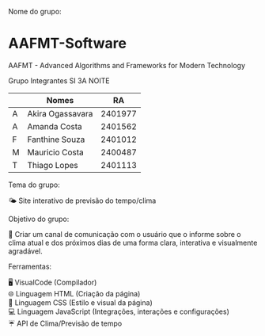 Nome do grupo:
# AAFMT-Software
AAFMT - Advanced Algorithms and Frameworks for Modern Technology


Grupo Integrantes SI 3A NOITE

|     | Nomes      |RA     |
|---------------|---------------|---------------|
| A       | Akira Ogassavara   | 2401977    |
| A        | Amanda Costa  | 2401562    |
| F       | Fanthine Souza  | 2401012     |
| M       | Mauricio Costa  | 2400487   |
| T       | Thiago Lopes   | 2401113    |



Tema do grupo:

🌤️ Site interativo de previsão do tempo/clima


Objetivo do grupo:

🌈 Criar um canal de comunicação com o usuário que o informe sobre o clima atual e dos próximos dias de uma forma clara, interativa e visualmente agradável.


Ferramentas:

🖥️ VisualCode (Compilador) <br>
🌐 Linguagem HTML (Criação da página) <br>
🎨 Linguagem CSS (Estilo e visual da página) <br>
💻 Linguagem JavaScript (Integrações, interações e configurações) <br>
☔ API de Clima/Previsão de tempo

